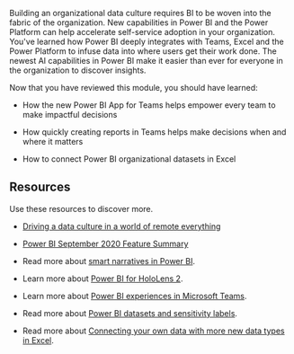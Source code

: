 Building an organizational data culture requires BI to be woven into the fabric of the organization.  New capabilities in Power BI and the Power Platform can help accelerate self-service adoption in your organization. You've learned how Power BI deeply integrates with Teams, Excel and the Power Platform to infuse data into where users get their work done. The newest AI capabilities in Power BI make it easier than ever for everyone in the organization to discover insights.

Now that you have reviewed this module, you should have learned:

- How the new Power BI App for Teams helps empower every team to make impactful decisions

- How quickly creating reports in Teams helps make decisions when and where it matters

- How to connect Power BI organizational datasets in Excel

## Resources

Use these resources to discover more.

- [Driving a data culture in a world of remote everything](https://powerbi.microsoft.com/blog/driving-a-data-culture-in-a-world-of-remote-everything/)

- [Power BI September 2020 Feature Summary](https://powerbi.microsoft.com/blog/power-bi-september-2020-feature-summary/)

- Read more about [smart narratives in Power BI](https://powerbi.microsoft.com/blog/smart-narrative-preview/).

- Learn more about [Power BI for HoloLens 2](https://powerbi.microsoft.com/blog/power-bi-app-for-mixed-reality-now-available-for-hololens-2/).

- Learn more about [Power BI experiences in Microsoft Teams](https://powerbi.microsoft.com/blog/announcing-new-power-bi-experiences-in-microsoft-teams/).

- Read more about [Power BI datasets and sensitivity labels](https://powerbi.microsoft.com/blog/power-bi-data-protection-updates/).

- Read more about [Connecting your own data with more new data types in Excel](https://www.microsoft.com/microsoft-365/blog/2020/10/29/connect-to-your-own-data-with-more-new-data-types-in-excel/).

